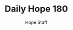 ---
image: /assets/img/daily-hope-default-artwork.png
title: Daily Hope 180
number: 180
categories:
  - Daily Hope
author: Hope Staff
notes: Daily Hope 180
embed: >-
  <iframe src="https://open.spotify.com/embed/episode/6hB8yBgzBUiENKl6GpFwnj?utm_source=generator" width="400px" height="102px" frameborder=“0" scrolling=“no”></iframe>
---